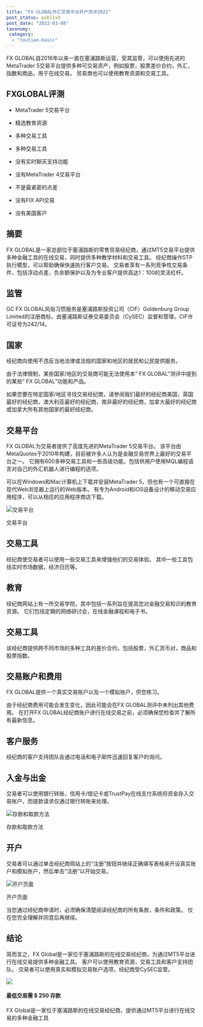 ```yaml
---
title: "FX GLOBAL外汇交易平台开户测评2022"
post_status: publish
post_date: "2022-03-08"
taxonomy:
 category: 
  - "toutiao-basic"
---
```


FX GLOBAL自2016年以来一直在塞浦路斯运营，受其监管，可以使用先进的MetaTrader 5交易平台提供多种可交易资产，例如股票，股票差价合约，外汇，指数和商品，用于在线交易。 贸易商也可以使用教育资源和交易工具。

## FXGLOBAL评测

- MetaTrader 5交易平台
    
- 精选教育资源
    
- 多种交易工具
    
- 多种交易工具
    
- 没有实时聊天支持功能
    
- 没有MetaTrader 4交易平台
    
- 不是最紧密的点差
    
- 没有FIX API交易
    
- 没有美国客户
    

## 摘要

FX GLOBAL是一家总部位于塞浦路斯的零售贸易经纪商，通过MT5交易平台提供多种金融工具的在线交易，同时提供多种教学材料和交易工具。 经纪商操作STP执行模型，可以帮助确保快速执行客户交易。 交易者享有一系列竞争性交易条件，包括浮动点差，负余额保护以及为专业客户提供高达1：100的灵活杠杆。

## 监管

GC FX GLOBAL风俗习惯服务是塞浦路斯投资公司（CIF）Goldenburg Group Limited的注册商标，由塞浦路斯证券交易委员会（CySEC）监督和管理，CIF许可证号为242/14。

## 国家

经纪商向使用不违反当地法律或法规的国家和地区的居民和公民提供服务。

由于法律限制，某些国家/地区的交易商可能无法使用本“ FX GLOBAL”测评中提到的某些“ FX GLOBAL”功能和产品。

如果您要在特定国家/地区寻找交易经纪商，请参阅我们最好的经纪商美国，英国最好的经纪商，澳大利亚最好的经纪商，南非最好的经纪商，加拿大最好的经纪商或加拿大所有其他国家的最好经纪商。

## 交易平台

FX GLOBAL为交易者提供了高度先进的MetaTrader 5交易平台。 该平台由MetaQuotes于2010年构建，目前被许多人认为是金融交易世界上最好的交易平台之一。 它拥有600多种交易工具和一些高级功能，包括供用户使用MQL编程语言对自己的外汇机器人进行编程的选项。

可以在Windows和Mac计算机上下载并安装MetaTrader 5，但也有一个可直接在现代Web浏览器上运行的Web版本。 有专为Android和iOS设备设计的移动交易应用程序，可以从相应的应用程序商店下载。

![交易平台](https://cdn.fendou.la/funstoutiao/2020/11/FX-GLOBAL-Review-Trading-Platform-.jpg "交易平台")

交易平台

## 交易工具

经纪商使交易者可以使用一些交易工具来增强他们的交易体验。 其中一些工具包括实时市场数据，经济日历等。

## 教育

经纪商网站上有一所交易学院，其中包括一系列旨在提高您对金融交易知识的教育资源。 它们包括定期的网络研讨会，在线金融课程和电子书。

## 交易工具

该经纪商提供跨不同市场的多种工具的差价合约，包括股票，外汇货币对，商品和股票指数。

## 交易账户和费用

FX GLOBAL提供一个真实交易账户以及一个模拟账户，供您练习。

由于经纪商费用可能会发生变化，因此可能会在FX GLOBAL测评中未列出其他费用。 在打开FX GLOBAL经纪商账户进行在线交易之前，必须确保您检查并了解所有最新信息。

## 客户服务

经纪商的客户支持团队会通过电话和电子邮件迅速回复客户的询问。

## 入金与出金

交易者可以使用银行转账，信用卡/借记卡或TrustPay在线支付系统将资金存入交易账户，而提款请求仅通过银行转账来处理。

![存款和取款方法](https://cdn.fendou.la/funstoutiao/2020/11/FX-GLOBAL-Review-Deposit-And-Withdrawal-Methods-1024x129.jpg "存款和取款方法")

存款和取款方法

## 开户

交易者可以通过单击经纪商网站上的“注册”按钮并继续正确填写表格来开设真实账户和模拟账户，然后单击“注册”以开始交易。

![开户页面](https://cdn.fendou.la/funstoutiao/2020/11/FX-GLOBAL-Review-Account-Opening-Page-427x1024.jpg "开户页面")

开户页面

当您通过经纪商申请时，必须确保清楚阅读经纪商的所有条款，条件和政策。 仅在您完全理解并同意后再继续。

## 结论

简而言之，FX Global是一家位于塞浦路斯的在线交易经纪商，为通过MT5平台进行在线交易提供多种金融工具。 客户可以使用教育资源，交易工具和客户支持团队。 交易者可以使用真实和模拟交易账户选项，经纪商受CySEC监管。

![](https://cdn.fendou.la/funstoutiao/2020/11/FX-GLOBAL-Logo.png)

#### 最低交易需 $ 250 存款

FX Global是一家位于塞浦路斯的在线交易经纪商，提供通过MT5平台进行在线交易的多种金融工具
